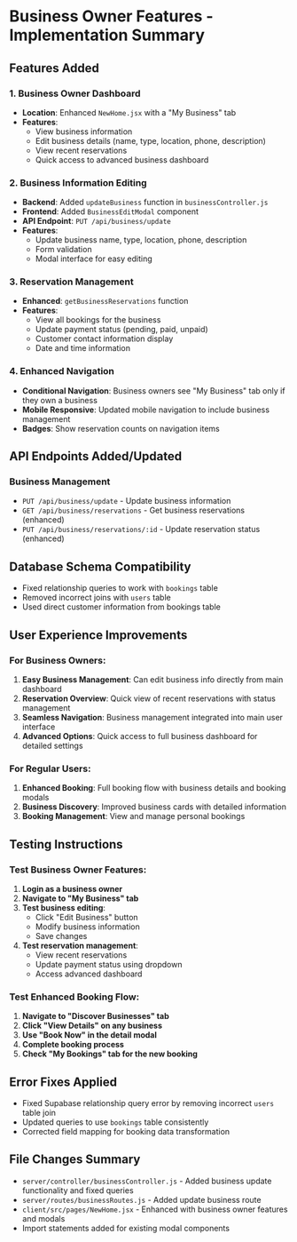 # Business Owner Features - Implementation Summary

## Features Added

### 1. Business Owner Dashboard
- **Location**: Enhanced `NewHome.jsx` with a "My Business" tab
- **Features**:
  - View business information
  - Edit business details (name, type, location, phone, description)
  - View recent reservations
  - Quick access to advanced business dashboard

### 2. Business Information Editing
- **Backend**: Added `updateBusiness` function in `businessController.js`
- **Frontend**: Added `BusinessEditModal` component
- **API Endpoint**: `PUT /api/business/update`
- **Features**:
  - Update business name, type, location, phone, description
  - Form validation
  - Modal interface for easy editing

### 3. Reservation Management
- **Enhanced**: `getBusinessReservations` function
- **Features**:
  - View all bookings for the business
  - Update payment status (pending, paid, unpaid)
  - Customer contact information display
  - Date and time information

### 4. Enhanced Navigation
- **Conditional Navigation**: Business owners see "My Business" tab only if they own a business
- **Mobile Responsive**: Updated mobile navigation to include business management
- **Badges**: Show reservation counts on navigation items

## API Endpoints Added/Updated

### Business Management
- `PUT /api/business/update` - Update business information
- `GET /api/business/reservations` - Get business reservations (enhanced)
- `PUT /api/business/reservations/:id` - Update reservation status (enhanced)

## Database Schema Compatibility
- Fixed relationship queries to work with `bookings` table
- Removed incorrect joins with `users` table
- Used direct customer information from bookings table

## User Experience Improvements

### For Business Owners:
1. **Easy Business Management**: Can edit business info directly from main dashboard
2. **Reservation Overview**: Quick view of recent reservations with status management
3. **Seamless Navigation**: Business management integrated into main user interface
4. **Advanced Options**: Quick access to full business dashboard for detailed settings

### For Regular Users:
1. **Enhanced Booking**: Full booking flow with business details and booking modals
2. **Business Discovery**: Improved business cards with detailed information
3. **Booking Management**: View and manage personal bookings

## Testing Instructions

### Test Business Owner Features:
1. **Login as a business owner**
2. **Navigate to "My Business" tab**
3. **Test business editing**:
   - Click "Edit Business" button
   - Modify business information
   - Save changes
4. **Test reservation management**:
   - View recent reservations
   - Update payment status using dropdown
   - Access advanced dashboard

### Test Enhanced Booking Flow:
1. **Navigate to "Discover Businesses" tab**
2. **Click "View Details" on any business**
3. **Use "Book Now" in the detail modal**
4. **Complete booking process**
5. **Check "My Bookings" tab for the new booking**

## Error Fixes Applied
- Fixed Supabase relationship query error by removing incorrect `users` table join
- Updated queries to use `bookings` table consistently
- Corrected field mapping for booking data transformation

## File Changes Summary
- `server/controller/businessController.js` - Added business update functionality and fixed queries
- `server/routes/businessRoutes.js` - Added update business route
- `client/src/pages/NewHome.jsx` - Enhanced with business owner features and modals
- Import statements added for existing modal components
